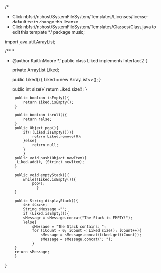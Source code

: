 /*
 * Click nbfs://nbhost/SystemFileSystem/Templates/Licenses/license-default.txt to change this license
 * Click nbfs://nbhost/SystemFileSystem/Templates/Classes/Class.java to edit this template
 */
package music;

import java.util.ArrayList;

/**
 *
 * @author KaitlinMoore
 */
public class Liked implements Interface2 {
    
    private ArrayList<String> Liked;

    
    public Liked() {
        Liked = new ArrayList<>();
    }
   
    public int size(){
        return Liked.size();
    }
    
        public boolean isEmpty(){
            return Liked.isEmpty();
        }
        
        public boolean isFull(){
            return false;
        }
        public Object pop(){
            if(!(Liked.isEmpty())){
                return Liked.remove(0);
            }else{
                return null;
            }
            }
        public void push(Object newItem){
         Liked.add(0, (String) newItem);
        }
        
        public void emptyStack(){
            while(!Liked.isEmpty()){
                pop();
                  }
        }
        
        public String displayStack(){
            int iCount;
            String sMessage ="";
            if (Liked.isEmpty()){
            sMessage = sMessage.concat("The Stack is EMPTY!");
            }else{
                sMessage = "The Stack contains: ";
                for (iCount = 0; iCount < Liked.size(); iCount++){
                    sMessage = sMessage.concat(Liked.get(iCount));
                    sMessage = sMessage.concat("; ");
                }
        }
        return sMessage;
        }
}
